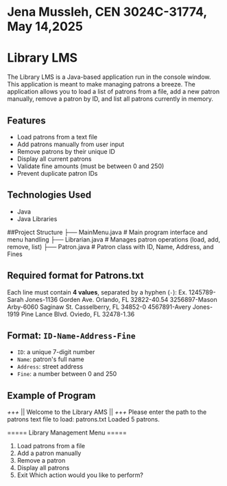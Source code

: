 # Jena Mussleh, CEN 3024C-31774, May 14,2025
# Library LMS
The Library LMS is a Java-based application run in the console window. This application is meant to make managing patrons a breeze. The application allows you to load a list of patrons from a file, add a new patron manually, remove a patron by ID, and list all patrons currently in memory.

## Features
- Load patrons from a text file
- Add patrons manually from user input
- Remove patrons by their unique ID
- Display all current patrons
- Validate fine amounts (must be between 0 and 250)
- Prevent duplicate patron IDs

## Technologies Used
- Java
- Java Libraries

##Project Structure
├── MainMenu.java # Main program interface and menu handling
├── Librarian.java # Manages patron operations (load, add, remove, list)
├── Patron.java # Patron class with ID, Name, Address, and Fines

## Required format for Patrons.txt
Each line must contain **4 values**, separated by a hyphen (`-`):
Ex.
  1245789-Sarah Jones-1136 Gorden Ave. Orlando, FL 32822-40.54
  3256897-Mason Arby-6060 Saginaw St. Casselberry, FL 34852-0
  4567891-Avery Jones-1919 Pine Lance Blvd. Oviedo, FL 32478-1.36

## Format: `ID-Name-Address-Fine`
- `ID`: a unique 7-digit number
- `Name`: patron's full name
- `Address`: street address
- `Fine`: a number between 0 and 250

## Example of Program
*+*+*+* || Welcome to the Library AMS || *+*+*+*
Please enter the path to the patrons text file to load:
patrons.txt
Loaded 5 patrons.

===== Library Management Menu =====
1. Load patrons from a file
2. Add a patron manually
3. Remove a patron
4. Display all patrons
5. Exit
Which action would you like to perform?
